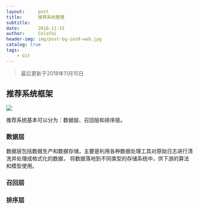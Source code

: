 ```yaml
---
layout:     post
title:      推荐系统整理
subtitle:   
date:       2018-11-15
author:     Colafei
header-img: img/post-bg-ios9-web.jpg
catalog: true
tags:
    - Git
---
```


>最后更新于2018年11月15日

## 推荐系统框架
![](https://upload-images.jianshu.io/upload_images/13880974-53ee77bcf6aaab62.png?imageMogr2/auto-orient/strip%7CimageView2/2/w/904/format/webp)


推荐系统基本可以分为：数据层、召回层和排序层。

### 数据层

数据层包括数据生产和数据存储，主要是利用各种数据处理工具对原始日志进行清洗并处理成格式化的数据，
将数据落地到不同类型的存储系统中，供下游的算法和模型使用。

### 召回层



### 排序层